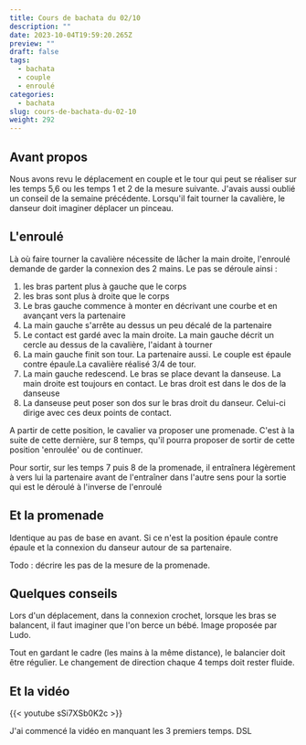 ```yaml
---
title: Cours de bachata du 02/10
description: ""
date: 2023-10-04T19:59:20.265Z
preview: ""
draft: false
tags:
  - bachata
  - couple
  - enroulé
categories:
  - bachata
slug: cours-de-bachata-du-02-10
weight: 292
---
```

## Avant propos

Nous avons revu le déplacement en couple et le tour qui peut se réaliser sur les temps 5,6 ou les temps 1 et 2 de la mesure suivante. J'avais aussi oublié un conseil de la semaine précédente. Lorsqu'il fait tourner la cavalière, le danseur doit imaginer déplacer un pinceau.

## L'enroulé

Là où faire tourner la cavalière nécessite de lâcher la main droite, l'enroulé demande de garder la connexion des 2 mains. Le pas se déroule ainsi :
1. les bras partent plus à gauche que le corps
2. les bras sont plus à droite que le corps
3. Le bras gauche commence à monter en décrivant une courbe et en avançant vers la partenaire
4. La main gauche s'arrête au dessus un peu décalé de la partenaire
5. Le contact est gardé avec la main droite. La main gauche décrit un cercle au dessus de la cavalière, l'aidant à tourner
6. La main gauche finit son tour. La partenaire aussi. Le couple est épaule contre épaule.La cavalière réalisé 3/4 de tour.
7. La main gauche redescend. Le bras se place devant la danseuse. La main droite est toujours en contact. Le bras droit est dans le dos de la danseuse
8. La danseuse peut poser son dos sur le bras droit du danseur. Celui-ci dirige avec ces deux points de contact.

A partir de cette position, le cavalier va proposer une promenade. C'est à la suite de cette dernière, sur 8 temps, qu'il pourra proposer de sortir de cette position 'enroulée' ou de continuer. 

Pour sortir, sur les temps 7 puis 8 de la promenade, il entraînera légèrement à vers lui la partenaire avant de l'entraîner dans l'autre sens pour la sortie qui est le déroulé à l'inverse de l'enroulé


## Et la promenade

Identique au pas de base en avant. Si ce n'est la position épaule contre épaule et la connexion du danseur autour de sa partenaire.

Todo : décrire les pas de la mesure de la promenade. 

## Quelques conseils

Lors d'un déplacement, dans la connexion crochet, lorsque les bras se balancent, il faut imaginer que l'on berce un bébé. Image proposée par Ludo.

Tout en gardant le cadre (les mains à la même distance), le balancier doit être régulier. Le changement de direction chaque 4 temps doit rester fluide. 

## Et la vidéo

{{< youtube sSi7XSb0K2c >}}

J'ai commencé la vidéo en manquant les 3 premiers temps. DSL